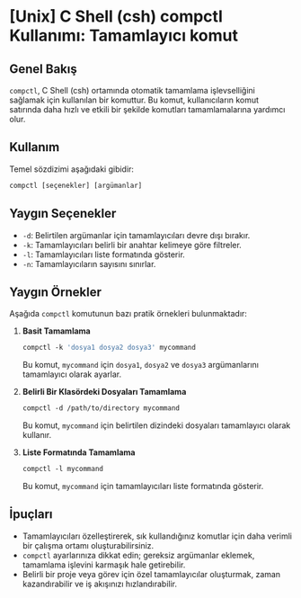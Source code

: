 # [Unix] C Shell (csh) compctl Kullanımı: Tamamlayıcı komut

## Genel Bakış
`compctl`, C Shell (csh) ortamında otomatik tamamlama işlevselliğini sağlamak için kullanılan bir komuttur. Bu komut, kullanıcıların komut satırında daha hızlı ve etkili bir şekilde komutları tamamlamalarına yardımcı olur.

## Kullanım
Temel sözdizimi aşağıdaki gibidir:
```csh
compctl [seçenekler] [argümanlar]
```

## Yaygın Seçenekler
- `-d`: Belirtilen argümanlar için tamamlayıcıları devre dışı bırakır.
- `-k`: Tamamlayıcıları belirli bir anahtar kelimeye göre filtreler.
- `-l`: Tamamlayıcıları liste formatında gösterir.
- `-n`: Tamamlayıcıların sayısını sınırlar.

## Yaygın Örnekler
Aşağıda `compctl` komutunun bazı pratik örnekleri bulunmaktadır:

1. **Basit Tamamlama**
   ```csh
   compctl -k 'dosya1 dosya2 dosya3' mycommand
   ```
   Bu komut, `mycommand` için `dosya1`, `dosya2` ve `dosya3` argümanlarını tamamlayıcı olarak ayarlar.

2. **Belirli Bir Klasördeki Dosyaları Tamamlama**
   ```csh
   compctl -d /path/to/directory mycommand
   ```
   Bu komut, `mycommand` için belirtilen dizindeki dosyaları tamamlayıcı olarak kullanır.

3. **Liste Formatında Tamamlama**
   ```csh
   compctl -l mycommand
   ```
   Bu komut, `mycommand` için tamamlayıcıları liste formatında gösterir.

## İpuçları
- Tamamlayıcıları özelleştirerek, sık kullandığınız komutlar için daha verimli bir çalışma ortamı oluşturabilirsiniz.
- `compctl` ayarlarınıza dikkat edin; gereksiz argümanlar eklemek, tamamlama işlevini karmaşık hale getirebilir.
- Belirli bir proje veya görev için özel tamamlayıcılar oluşturmak, zaman kazandırabilir ve iş akışınızı hızlandırabilir.